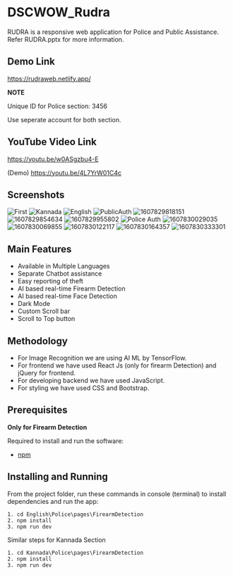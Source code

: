# DSCWOW_Rudra
RUDRA is a responsive web application for Police and Public Assistance. Refer RUDRA.pptx for more information.

## Demo Link
https://rudraweb.netlify.app/

**NOTE**

Unique ID for Police section: 3456

Use seperate account for both section.

## YouTube Video Link
https://youtu.be/w0ASgzbu4-E


(Demo) https://youtu.be/4L7YrW01C4c

## Screenshots
![First](https://user-images.githubusercontent.com/64153988/102002619-3a3b1680-3d24-11eb-8987-2d14c9d65d78.png)
![Kannada](https://user-images.githubusercontent.com/64153988/102002723-6905bc80-3d25-11eb-875c-909b87394fec.png)
![English](https://user-images.githubusercontent.com/64153988/102002731-876bb800-3d25-11eb-8594-65883d5829b5.png)
![PublicAuth](https://user-images.githubusercontent.com/64153988/102002843-93a44500-3d26-11eb-98ee-1acb56903337.png)
![1607829818151](https://user-images.githubusercontent.com/64153988/102002769-d580bb80-3d25-11eb-8d54-0d62909dc024.png)
![1607829854634](https://user-images.githubusercontent.com/64153988/102002773-de718d00-3d25-11eb-8912-4ee70ca49b93.png)
![1607829955802](https://user-images.githubusercontent.com/64153988/102002778-e6c9c800-3d25-11eb-972b-10ffe9818f30.png)
![Police Auth](https://user-images.githubusercontent.com/64153988/102002797-0660f080-3d26-11eb-9066-21064e65e2b2.png)
![1607830029035](https://user-images.githubusercontent.com/64153988/102002806-1678d000-3d26-11eb-975f-bd41d837c33b.png)
![1607830069855](https://user-images.githubusercontent.com/64153988/102002810-1d9fde00-3d26-11eb-8deb-a1ca883fc30e.png)
![1607830122117](https://user-images.githubusercontent.com/64153988/102002821-4a53f580-3d26-11eb-9a0f-a114e5001ce4.png)
![1607830164357](https://user-images.githubusercontent.com/64153988/102002824-52139a00-3d26-11eb-9d91-5257d2334176.png)
![1607830333301](https://user-images.githubusercontent.com/64153988/102002828-55a72100-3d26-11eb-86a3-5dc398d8dc7d.png)


## Main Features
- Available in Multiple Languages
- Separate Chatbot assistance
- Easy reporting of theft
- AI based real-time Firearm Detection
- AI based real-time Face Detection
- Dark Mode
- Custom Scroll bar
- Scroll to Top button

## Methodology
- For Image Recognition we are using AI ML by TensorFlow.
- For frontend we have used React Js (only for firearm Detection) and jQuery for frontend.
- For developing backend we have used JavaScript.
- For styling we have used CSS and Bootstrap.

## Prerequisites
**Only for Firearm Detection**

Required to install and run the software:

 * [npm](https://www.npmjs.com/get-npm)


## Installing and Running

From the project folder, run these commands in console (terminal) to install dependencies and run the app:
```
1. cd English\Police\pages\FirearmDetection
2. npm install
3. npm run dev
```
Similar steps for Kannada Section
```
1. cd Kannada\Police\pages\FirearmDetection
2. npm install
3. npm run dev
```
